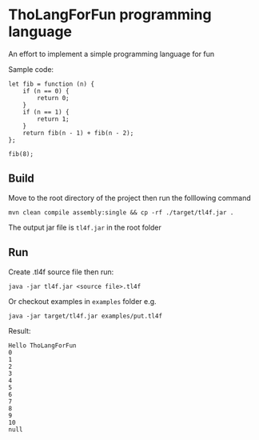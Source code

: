 # ThoLangForFun programming language

An effort to implement a simple programming language for fun

Sample code:

```
let fib = function (n) {
    if (n == 0) {
        return 0;
    }
    if (n == 1) {
        return 1;
    }
    return fib(n - 1) + fib(n - 2);
};

fib(8);
```

## Build

Move to the root directory of the project then run the folllowing command

```
mvn clean compile assembly:single && cp -rf ./target/tl4f.jar .
```

The output jar file is `tl4f.jar` in the root folder

## Run

Create .tl4f source file then run:

```
java -jar tl4f.jar <source file>.tl4f
```

Or checkout examples in `examples` folder e.g. 

```
java -jar target/tl4f.jar examples/put.tl4f
```

Result:
```
Hello ThoLangForFun
0
1
2
3
4
5
6
7
8
9
10
null
```